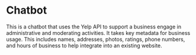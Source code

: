 # Chatbot
This is a chatbot that uses the Yelp API to support a business engage in administrative and moderating activities. It takes key metadata for business usage. This includes names, addresses, photos, ratings, phone numbers, and hours of business to help integrate into an existing website. 
